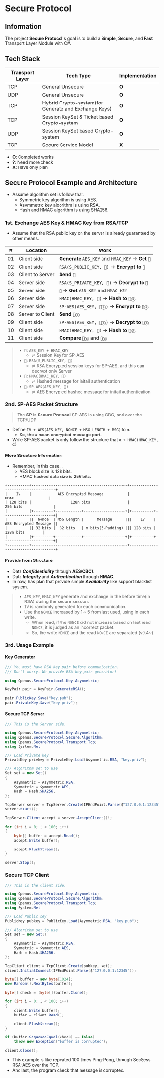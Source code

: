 ﻿# Secure Protocol

## Information

The project **Secure Protocol**'s goal is to build a **Simple**, **Secure**, and **Fast** Transport Layer Module with C#.

## Tech Stack

|Transport Layer|Tech Type                                              |Implementation |
|---------------|-------------------------------------------------------|---------------|
|TCP            |General Unsecure                                       |**O**          |
|UDP            |General Unsecure                                       |**O**          |
|TCP            |Hybrid Crypto-system(for Generate and Exchange Keys)   |**O**          |
|TCP            |Session KeySet & Ticket based Crypto-system            |**O**          |
|UDP            |Session KeySet based Crypto-system                     |**O**          |
|TCP            |Secure Service Model                                   |**X**          |

- **O**: Completed works
- **?**: Need more check
- **X**: Have only plan

## Secure Protocol Example and Architecture

- Assume algorithm set is follow that.
  - Symmetric key algorithm is using AES.
  - Asymmetric key algorithm is using RSA.
  - Hash and HMAC algorithm is using SHA256.

### 1st. Exchange AES Key & HMAC Key from RSA/TCP

- Assume that the RSA public key on the server is already guaranteed by other means.

|# |Location        |Work                                                 |
|--|----------------|-----------------------------------------------------|
|01|Client side     |**Generate** `AES_KEY` and `HMAC_KEY` → **Get** `🔑` |
|02|Client side     |`RSA(S_PUBLIC_KEY, 🔑)` → **Encrypt to** `🔐`        |
|03|Client to Server|**Send** `🔐`                                        |
|04|Server side     |`RSA(S_PRIVATE_KEY, 🔐)` → **Decrypt to** `🔑`       |
|05|Server side     |`🔑` → **Get** `AES_KEY` and `HMAC_KEY`              |
|06|Server side     |`HMAC(HMAC_KEY, 🔑)` → **Hash to** `📜ⓢ`            |
|07|Server side     |`SP-AES(AES_KEY, 📜ⓢ)` → **Encrypt to** `🔏ⓢ`      |
|08|Server to Client|**Send** `🔏ⓢ`                                      |
|09|Client side     |`SP-AES(AES_KEY, 🔏ⓢ)` → **Decrypt to** `📜ⓢ`      |
|10|Client side     |`HMAC(HMAC_KEY, 🔑)` → **Hash to** `📜ⓒ`            |
|11|Client side     |**Compare** `📜ⓢ` and `📜ⓒ`                        |

> - `🔑`: `AES_KEY + HMAC_KEY`
>   - ≓ Session Key for SP-AES
> - `🔐`: `RSA(S_PUBLIC_KEY, 🔑)`
>   - ≓ RSA Encrypted session keys for SP-AES, and this can decrypt only Server
> - `📜`: `HMAC(HMAC_KEY, 🔑)`
>   - ≓ Hashed message for initail authentication
> - `🔏`: `SP-AES(AES_KEY, 📜)`
>   - ≓ AES Encrypted hashed message for initail authentication

### 2nd. SP-AES Packet Structure
> The **SP** is **Secure Protocol**
> SP-AES is using CBC, and over the TCP/UDP

- Define `IV + AES(AES_KEY, NONCE + MSG_LENGTH + MSG)` to `α`. 
  - So, the `α` mean encrypted message part.
- Write SP-AES packet is only follow the structure that `α + HMAC(HMAC_KEY, α)`

#### More Structure Information

- Remember, in this case...
  - AES block size is 128 bits.
  - HMAC hashed data size is 256 bits.

```
+----------+--------------------------------------------+------------------------------------+
|    IV    |            AES Encrypted Message           |                HMAC                |
| 128 bits |                  128n bits                 |              256 bits              |
|          |+---------+------------+-------------------+|+----------+-----------------------+|
|          ||  Nonce  | MSG Length |      Message      |||    IV    | AES Encrypted Message ||
|          || 32 bits |  32 bits   | m bits(Z-Padding) ||| 128 bits |       128n bits       ||
|          |+---------+------------+-------------------+|+----------+-----------------------+|
+----------+--------------------------------------------+------------------------------------+
```

#### Provide from Structure

- Data ***Confidentiality*** through **AES(CBC)**.
- Data ***Integrity*** and ***Authentication*** through **HMAC**.
- In now, has plan that provide simple ***Availability*** like support blacklist system.

> - `AES_KEY`, `HMAC_KEY` generate and exchange in the before time(in RSA) during the secure session.
> - `IV` is randomly generated for each communication.
> - Use the `NONCE` increased by 1 ~ 5 from last used, using in each write.
>   - When read, if the `NONCE` did not increase based on last read `NONCE`, it is judged as an incorrect packet.
>   - So, the write `NONCE` and the read `NONCE` are separated (v0.4~)

### 3rd. Usage Example

#### Key Generator

```cs
/// You must have RSA key pair before communication.
/// Don't worry. We provide RSA key pair generator!

using Openus.SecureProtocol.Key.Asymmetric;

KeyPair pair = KeyPair.GenerateRSA();

pair.PublicKey.Save("key.pub");
pair.PrivateKey.Save("key.priv");

```

#### Secure TCP Server

```cs
/// This is the Server side.

using Openus.SecureProtocol.Key.Asymmetric;
using Openus.SecureProtocol.Secure.Algorithm;
using Openus.SecureProtocol.Transport.Tcp;
using System.Net;

/// Load Private key
PrivateKey privkey = PrivateKey.Load(Asymmetric.RSA, "key.priv");

/// Algorithm set to use
Set set = new Set()
{
    Asymmetric = Asymmetric.RSA,
    Symmetric = Symmetric.AES,
    Hash = Hash.SHA256,
};

TcpServer server = TcpServer.Create(IPEndPoint.Parse($"127.0.0.1:12345"), privkey, set);
server.Start();

TcpServer.Client accept = server.AcceptClient()!;

for (int i = 0; i < 100; i++)
{
    byte[] buffer = accept.Read();
    accept.Write(buffer);

    accept.FlushStream();
}

server.Stop();
```

### Secure TCP Client

```cs
/// This is the Client side.

using Openus.SecureProtocol.Key.Asymmetric;
using Openus.SecureProtocol.Secure.Algorithm;
using Openus.SecureProtocol.Transport.Tcp;
using System.Net;

/// Load Public key
PublicKey pubkey = PublicKey.Load(Asymmetric.RSA, "key.pub");

/// Algorithm set to use
Set set = new Set()
{
    Asymmetric = Asymmetric.RSA,
    Symmetric = Symmetric.AES,
    Hash = Hash.SHA256,
};

TcpClient client = TcpClient.Create(pubkey, set);
client.InitialConnect(IPEndPoint.Parse($"127.0.0.1:12345"));

byte[] buffer = new byte[1024];
new Random().NextBytes(buffer);

byte[] check = (byte[])buffer.Clone();

for (int i = 0; i < 100; i++)
{
    client.Write(buffer);
    buffer = client.Read();

    client.FlushStream();
}

if (buffer.SequenceEqual(check) == false)
    throw new Exception("buffer is corrupted");

client.Close();
```

- This example is like repeated 100 times Ping-Pong, through SecSess RSA-AES over the TCP.
- And last, the program check that message is corrupted.
